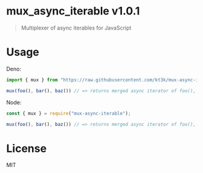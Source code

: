# mux_async_iterable v1.0.1

> Multiplexer of async iterables for JavaScript

# Usage

Deno:

```ts
import { mux } from "https://raw.githubusercontent.com/kt3k/mux-async-iterator/master/mod.ts";

mux(foo(), bar(), baz()) // => returns merged async iterator of foo(), bar(), and baz()
```

Node:

```js
const { mux } = require("mux-async-iterable");

mux(foo(), bar(), baz()) // => returns merged async iterator of foo(), bar(), and baz()
```

# License

MIT

